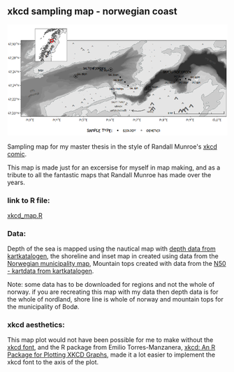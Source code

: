 ## xkcd sampling map - norwegian coast 

![xkcd map](xkcd_map.png)

Sampling map for my master thesis in the style of Randall Munroe's [xkcd comic](https://xkcd.com/).

This map is made just for an excersise for myself in map making, and as a tribute to all the fantastic maps that Randall Munroe has made over the years.

### link to R file:
[xkcd_map.R](https://github.com/jahetzler/jahetzler.github.io/blob/2d4622c7c97ca8c7df0757354e704a0d1193e43d/xkcdSamplingMap/xkcd_map.R)

### Data:

Depth of the sea is mapped using the nautical map with [depth data from kartkatalogen](https://kartkatalog.geonorge.no/metadata/sjoekart-dybdedata/2751aacf-5472-4850-a208-3532a51c529a),
the shoreline and inset map in created using data from the [Norwegian municipality map](https://github.com/robhop/fylker-og-kommuner/blob/main/Kommuner-L.geojson), 
Mountain tops created with data from the [N50 - kartdata from kartkatalogen](https://kartkatalog.geonorge.no/metadata/n50-kartdata/ea192681-d039-42ec-b1bc-f3ce04c189ac). 

Note: some data has to be downloaded for regions and not the whole of norway. if you are recreating this map with my data then depth data is for the whole of nordland, shore line is whole of norway and mountain tops for the municipality of Bodø.

### xkcd aesthetics:
This map plot would not have been possible for me to make without the [xkcd font](https://github.com/ipython/xkcd-font), and the R package from Emilio Torres-Manzanera, [xkcd: An R Package for Plotting XKCD Graphs](https://cran.r-project.org/web/packages/xkcd/vignettes/xkcd-intro.pdf), made it a lot easier to implement the xkcd font to the axis of the plot.


